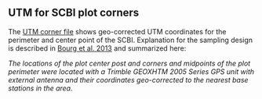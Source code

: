 
## UTM for SCBI plot corners

The [UTM corner file](https://github.com/SCBI-ForestGEO/SCBI-ForestGEO-Data/blob/master/spatial_data/UTM%20coordinates/scbi_UTM_plot_corners.csv) shows geo-­corrected UTM coordinates for the perimeter and center point of the SCBI. Explanation for the sampling design is described in [Bourg et al. 2013](https://esajournals.onlinelibrary.wiley.com/doi/10.1890/13-0010.1) and summarized here:

_The locations of the plot center post and corners and midpoints of the plot perimeter were
located with a Trimble GEOXHTM 2005 Series GPS unit with external antenna and their coordinates geo-­corrected to the
nearest base stations in the area._
